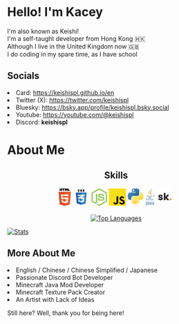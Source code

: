 # Hello! I'm Kacey
I'm also known as Keishi!<br>
I'm a self-taught developer from Hong Kong 🇭🇰<br>
Although I live in the United Kingdom now 🇬🇧<br>
I do coding in my spare time, as I have school

<h2>Socials</h2>
<li>Card: <a href="https://keishispl.github.io/en" target="_blank">https://keishispl.github.io/en</a></li>
<li>Twitter (X): <a href="https://twitter.com/keishispl" target="_blank">https://twitter.com/keishispl</a></li>
<li>Bluesky: <a href="https://bsky.app/profile/keishispl.bsky.social" target="_blank">https://bsky.app/profile/keishispl.bsky.social</a></li>
<li>Youtube: <a href="https://youtube.com/@keishispl" target="_blank">https://youtube.com/@keishispl</a></li>
<li>Discord: <b>keishispl</b></li>

# About Me
<h2 align=center>Skills</h2>
<p align="center">
<img height="40px" src="lang/HTML5.png">
<img height="40px" src="lang/CSS3.png">
<img height="40px" src="lang/NodeJS.png">
<img height="40px" src="lang/JavaScript.png">
<img height="40px" src="lang/Python.png">
<img height="40px" src="lang/Java.png">
<img height="40px" src="lang/Skript.png">
<br><br>
<a href="https://github.com/anuraghazra/github-readme-stats"><img alt="Top Languages" src="https://github-readme-stats.vercel.app/api/top-langs/?username=keishispl&theme=tokyonight"></a>

<a href="https://github.com/anuraghazra/github-readme-stats"><img alt="Stats" src="https://github-readme-stats.vercel.app/api?username=keishispl&theme=tokyonight&show_icons=true"></a>

</p>

<h2>More About Me</h2>
<li>English / Chinese / Chinese Simplified / Japanese</li>
<li>Passionate Discord Bot Developer</li>
<li>Minecraft Java Mod Developer</li>
<li>Minecraft Texture Pack Creator</li>
<li>An Artist with Lack of Ideas</li>



<p>Still here? Well, thank you for being here!</p>
